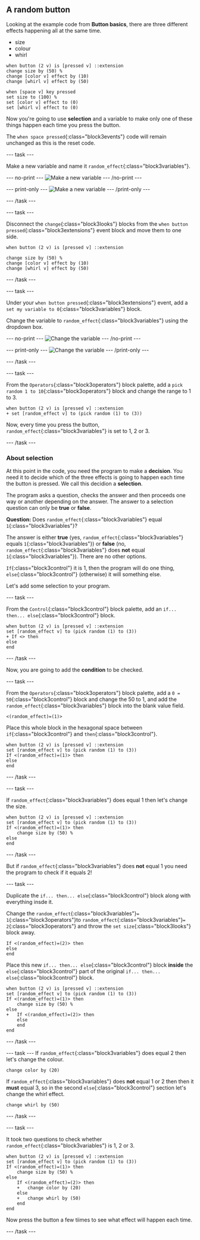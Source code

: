 ## A random button

Looking at the example code from **Button basics**, there are three different effects happening all at the same time. 

+ size 
+ colour
+ whirl

```blocks3
when button (2 v) is [pressed v] ::extension
change size by (50) %
change [color v] effect by (10)
change [whirl v] effect by (50)

when [space v] key pressed
set size to (100) %
set [color v] effect to (0)
set [whirl v] effect to (0)
```

Now you're going to use **selection** and a variable to make only one of these things happen each time you press the button.

The `when space pressed`{:class="block3events"} code will remain unchanged as this is the reset code.

--- task ---

Make a new variable and name it `random_effect`{:class="block3variables"}.

--- no-print ---
![Make a new variable](images/randomButton_newVariable.gif)
--- /no-print ---

--- print-only ---
![Make a new variable](images/randomButton_newVariable.png)
--- /print-only ---

--- /task ---

--- task ---

Disconnect the `change`{:class="block3looks"} blocks from the `when button pressed`{:class="block3extensions"} event block and move them to one side.

```blocks3
when button (2 v) is [pressed v] ::extension

change size by (50) %
change [color v] effect by (10)
change [whirl v] effect by (50)
```

--- /task ---

--- task ---

Under your `when button pressed`{:class="block3extensions"} event, add a `set my variable to 0`{:class="block3variables"} block.

Change the variable to `random_effect`{:class="block3variables"} using the dropdown box.

--- no-print ---
![Change the variable](images/randomButton_changeVariable.gif)
--- /no-print ---

--- print-only ---
![Change the variable](images/randomButton_changeVariable.png)
--- /print-only ---

--- /task ---

--- task ---

From the `Operators`{:class="block3operators"} block palette, add a `pick random 1 to 10`{:class="block3operators"} block and change the range to 1 to 3.

```blocks3
when button (2 v) is [pressed v] ::extension
+ set [random_effect v] to (pick random (1) to (3))
```
Now, every time you press the button, `random_effect`{:class="block3variables"} is set to 1, 2 or 3.

--- /task ---

### About selection

At this point in the code, you need the program to make a **decision**. You need it to decide which of the three effects is going to happen each time the button is pressed. We call this decidion a **selection**.

The program asks a question, checks the answer and then proceeds one way or another depending on the answer. The answer to a selection question can only be **true** or **false**.

**Question:** Does `random_effect`{:class="block3variables"} equal `1`{:class="block3variables"}?

The answer is either **true** (yes, `random_effect`{:class="block3variables"} equals `1`{:class="block3variables"}) 
or **false** (no, `random_effect`{:class="block3variables"} does **not** equal `1`{:class="block3variables"}). There are no other options.

`If`{:class="block3control"} it is 1, then the program will do one thing, `else`{:class="block3control"} (otherwise) it will something else.

Let's add some selection to your program.

--- task ---

From the `Control`{:class="block3control"} block palette, add an `if... then... else`{:class="block3control"} block.

```blocks3
when button (2 v) is [pressed v] ::extension
set [random_effect v] to (pick random (1) to (3))
+ If <> then
else
end
```

--- /task ---

Now, you are going to add the **condition** to be checked.

--- task ---

From the `Operators`{:class="block3operators"} block palette, add a `0 = 50`{:class="block3control"} block and change the 50 to 1, and add the `random_effect`{:class="block3variables"} block into the blank value field.

```blocks3
<(random_effect)=(1)>
```

Place this whole block in the hexagonal space between `if`{:class="block3control"} and `then`{:class="block3control"}.

```blocks3
when button (2 v) is [pressed v] ::extension
set [random_effect v] to (pick random (1) to (3))
If <(random_effect)=(1)> then
else
end
```

--- /task ---

--- task ---

If `random_effect`{:class="block3variables"} does equal 1 then let's change the size.

```blocks3
when button (2 v) is [pressed v] ::extension
set [random_effect v] to (pick random (1) to (3))
If <(random_effect)=(1)> then
    change size by (50) %
else
end
```

--- /task ---

But if `random_effect`{:class="block3variables"} does **not** equal 1 you need the program to check if it equals 2!

--- task ---

Duplicate the `if... then... else`{:class="block3control"} block along with everything insde it.

Change the `random_effect`{:class="block3variables"}`= 1`{:class="block3operators"}to `random_effect`{:class="block3variables"}`= 2`{:class="block3operators"} and throw the `set size`{:class="block3looks"} block away.

```blocks3
If <(random_effect)=(2)> then
else
end
```

Place this new `if... then... else`{:class="block3control"} block **inside** the `else`{:class="block3control"} part of the original `if... then... else`{:class="block3control"} block.

```blocks3
when button (2 v) is [pressed v] ::extension
set [random_effect v] to (pick random (1) to (3))
If <(random_effect)=(1)> then
    change size by (50) %
else
+   If <(random_effect)=(2)> then
    else
    end
end
```

--- /task ---

--- task ---
If `random_effect`{:class="block3variables"} does equal 2 then let's change the colour.

```blocks3
change color by (20)
```

If `random_effect`{:class="block3variables"} does **not** equal 1 or 2 then then it **must** equal 3, so in the second `else`{:class="block3control"} section let's change the whirl effect.

```blocks3
change whirl by (50)
```

--- /task ---

--- task ---

It took two questions to check whether `random_effect`{:class="block3variables"} is 1, 2 or 3.

```blocks3
when button (2 v) is [pressed v] ::extension
set [random_effect v] to (pick random (1) to (3))
If <(random_effect)=(1)> then
    change size by (50) %
else
    If <(random_effect)=(2)> then
    +   change color by (20)
    else
    +   change whirl by (50)
    end
end
```

Now press the button a few tiimes to see what effect will happen each time.

--- /task ---


